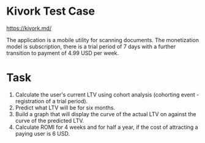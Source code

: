 # Kivork Test Case
https://kivork.md/

The application is a mobile utility for scanning documents. The monetization model is subscription, there is a trial period of 7 days with a further transition to payment of 4.99 USD per week.

# Task

1. Calculate the user's current LTV using cohort analysis (cohorting event - registration of a trial period).
2. Predict what LTV will be for six months.
3. Build a graph that will display the curve of the actual LTV on against the curve of the predicted LTV.
4. Calculate ROMI for 4 weeks and for half a year, if the cost of attracting a paying user is 6 USD.
